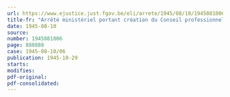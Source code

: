 ```yaml
---
url: https://www.ejustice.just.fgov.be/eli/arrete/1945/08/10/1945081006/justel
title-fr: "Arrêté ministériel portant création du Conseil professionnel du Commerce des Minerais et Métaux"
date: 1945-08-10
source:
number: 1945081006
page: 888888
case: 1945-08-10/06
publication: 1945-10-29
starts:
modifies:
pdf-original:
pdf-consolidated:
---
```



